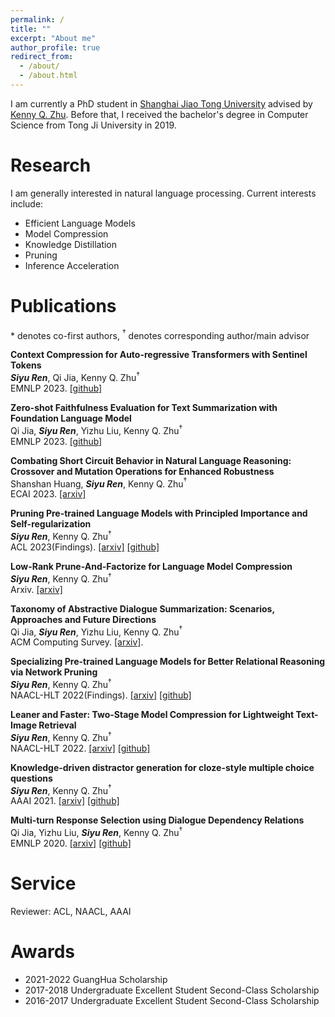```yaml
---
permalink: /
title: ""
excerpt: "About me"
author_profile: true
redirect_from: 
  - /about/
  - /about.html
---
```


<!-- ## About Me -->

I am currently a PhD student in [Shanghai Jiao Tong University](https://www.sjtu.edu.cn/) advised by [Kenny Q. Zhu](https://www.cs.sjtu.edu.cn/~kzhu/). Before that, I received the bachelor's degree in Computer Science from Tong Ji University in 2019. 


# Research
        
I am generally interested in natural language processing. Current interests include: 
- Efficient Language Models
- Model Compression
- Knowledge Distillation
- Pruning
- Inference Acceleration


# Publications
\* denotes co-first authors, $^\dagger$ denotes corresponding author/main advisor

**Context Compression for Auto-regressive Transformers with Sentinel Tokens**  
***Siyu Ren***, Qi Jia, Kenny Q. Zhu$^\dagger$  
EMNLP 2023. [[github]](https://github.com/DRSY/KV_Compression)  

**Zero-shot Faithfulness Evaluation for Text Summarization with Foundation Language Model**  
Qi Jia, ***Siyu Ren***, Yizhu Liu, Kenny Q. Zhu$^\dagger$  
EMNLP 2023. [[github]]()  

**Combating Short Circuit Behavior in Natural Language Reasoning: Crossover and Mutation Operations for Enhanced Robustness**  
Shanshan Huang, ***Siyu Ren***, Kenny Q. Zhu$^\dagger$  
ECAI 2023. [[arxiv]](https://www.cs.sjtu.edu.cn/~kzhu//papers/ecai23-ss.pdf)  

**Pruning Pre-trained Language Models with Principled Importance and Self-regularization**  
***Siyu Ren***, Kenny Q. Zhu$^\dagger$  
ACL 2023(Findings). [[arxiv]](https://arxiv.org/abs/2305.12394) [[github]](https://github.com/DRSY/PINS)  

**Low-Rank Prune-And-Factorize for Language Model Compression**  
***Siyu Ren***, Kenny Q. Zhu$^\dagger$  
Arxiv. [[arxiv]](https://arxiv.org/abs/2306.14152) 

**Taxonomy of Abstractive Dialogue Summarization: Scenarios, Approaches and Future Directions**  
Qi Jia, ***Siyu Ren***, Yizhu Liu, Kenny Q. Zhu$^\dagger$  
ACM Computing Survey. [[arxiv]](https://arxiv.org/abs/2210.09894). 

**Specializing Pre-trained Language Models for Better Relational Reasoning via Network Pruning**  
***Siyu Ren***, Kenny Q. Zhu$^\dagger$  
NAACL-HLT 2022(Findings). [[arxiv]](https://aclanthology.org/2022.findings-naacl.169/) [[github]](https://github.com/DRSY/LAMP)  

**Leaner and Faster: Two-Stage Model Compression for Lightweight Text-Image Retrieval**  
***Siyu Ren***, Kenny Q. Zhu$^\dagger$  
NAACL-HLT 2022. [[arxiv]](https://aclanthology.org/2022.naacl-main.300/) [[github]](https://github.com/DRSY/MoTIS)  

**Knowledge-driven distractor generation for cloze-style multiple choice questions**  
***Siyu Ren***, Kenny Q. Zhu$^\dagger$  
AAAI 2021. [[arxiv]](https://ojs.aaai.org/index.php/AAAI/article/view/16559) [[github]](https://github.com/DRSY/DGen)  

**Multi-turn Response Selection using Dialogue Dependency Relations**  
Qi Jia, Yizhu Liu, ***Siyu Ren***, Kenny Q. Zhu$^\dagger$  
EMNLP 2020. [[arxiv]](https://aclanthology.org/2020.emnlp-main.150/) [[github]](https://github.com/JiaQiSJTU/ResponseSelection)  


# Service
Reviewer: ACL, NAACL, AAAI

# Awards
-	2021-2022 GuangHua Scholarship 
-	2017-2018 Undergraduate Excellent Student Second-Class Scholarship
-	2016-2017 Undergraduate Excellent Student Second-Class Scholarship
